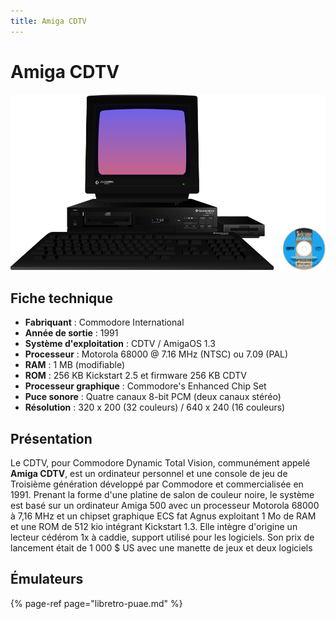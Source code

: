```yaml
---
title: Amiga CDTV
---
```


# Amiga CDTV

![](/migration-images/emulateurs/consoles-de-salon/amiga-cdtv/amigacdtv.svg)

## Fiche technique

* **Fabriquant** : Commodore International
* **Année de sortie** : 1991
* **Système d'exploitation** : CDTV /  AmigaOS 1.3
* **Processeur** : Motorola 68000 @ 7.16 MHz \(NTSC\) ou 7.09 \(PAL\)
* **RAM** : 1 MB \(modifiable\)
* **ROM** : 256 KB Kickstart 2.5 et firmware 256 KB CDTV
* **Processeur graphique** : Commodore's Enhanced Chip Set
* **Puce sonore** : Quatre canaux 8-bit PCM \(deux canaux stéréo\)
* **Résolution** : 320 x 200 \(32 couleurs\) / 640 x 240 \(16 couleurs\)

## Présentation

Le CDTV, pour Commodore Dynamic Total Vision, communément appelé **Amiga CDTV**, est un ordinateur personnel et une console de jeu de Troisième génération développé par Commodore et commercialisée en 1991. Prenant la forme d'une platine de salon de couleur noire, le système est basé sur un ordinateur Amiga 500 avec un processeur Motorola 68000 à 7,16 MHz et un chipset graphique ECS fat Agnus exploitant 1 Mo de RAM et une ROM de 512 kio intégrant Kickstart 1.3. Elle intègre d'origine un lecteur cédérom 1x à caddie, support utilisé pour les logiciels. Son prix de lancement était de 1 000 $ US avec une manette de jeux et deux logiciels

## Émulateurs

{% page-ref page="libretro-puae.md" %}

